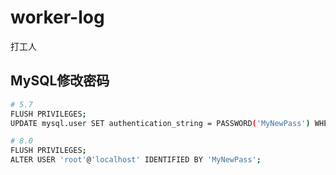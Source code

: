 # worker-log
打工人

## MySQL修改密码
```bash
# 5.7
FLUSH PRIVILEGES;
UPDATE mysql.user SET authentication_string = PASSWORD('MyNewPass') WHERE User = 'root' AND Host = 'localhost';

# 8.0
FLUSH PRIVILEGES;
ALTER USER 'root'@'localhost' IDENTIFIED BY 'MyNewPass';
```
